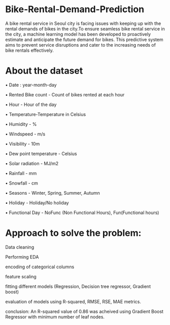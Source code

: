 # Bike-Rental-Demand-Prediction
A bike rental service in Seoul city is facing issues with keeping up with the rental demands of bikes in the city.To ensure seamless bike rental service in the city, a machine learning model has been developed to proactively estimate and anticipate the future demand for bikes. This predictive system aims to prevent service disruptions and cater to the increasing needs of bike rentals effectively.

# About the dataset

• Date : year-month-day

• Rented Bike count - Count of bikes rented at each hour

• Hour - Hour of the day

• Temperature-Temperature in Celsius

• Humidity - %

• Windspeed - m/s

• Visibility - 10m

• Dew point temperature - Celsius

• Solar radiation - MJ/m2

• Rainfall - mm

• Snowfall - cm

• Seasons - Winter, Spring, Summer, Autumn

• Holiday - Holiday/No holiday

• Functional Day - NoFunc (Non Functional Hours), Fun(Functional hours)


# Approach to solve the problem:

Data cleaning

Performing EDA

encoding of categorical columns

feature scaling

fitting different models (Regression, Decision tree regressor, Gradient boost)

evaluation of models using R-squared, RMSE, RSE, MAE metrics.


conclusion:
An R-squared value of 0.86 was acheived using Gradient Boost Regressor with minimum number of leaf nodes.
